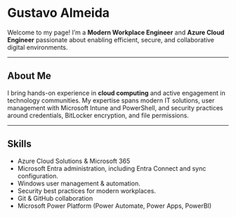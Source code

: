 # Gustavo Almeida

Welcome to my page! I’m a **Modern Workplace Engineer** and **Azure Cloud Engineer** passionate about enabling efficient, secure, and collaborative digital environments.

---

## About Me

I bring hands-on experience in **cloud computing** and active engagement in technology communities. My expertise spans modern IT solutions, user management with Microsoft Intune and PowerShell, and security practices around credentials, BitLocker encryption, and file permissions.

---

## Skills

- Azure Cloud Solutions & Microsoft 365
- Microsoft Entra administration, including Entra Connect and sync configuration.
- Windows user management & automation.
- Security best practices for modern workplaces.
- Git & GitHub collaboration
- Microsoft Power Platform (Power Automate, Power Apps, PowerBI)
